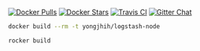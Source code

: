 [![Docker Pulls](https://img.shields.io/docker/pulls/yongjhih/logstash-node.svg)](https://hub.docker.com/r/yongjhih/logstash-node/)
[![Docker Stars](https://img.shields.io/docker/stars/yongjhih/logstash-node.svg)](https://hub.docker.com/r/yongjhih/logstash-node/)
[![Travis CI](https://img.shields.io/travis/yongjhih/docker-logstash-node.svg)](https://travis-ci.org/yongjhih/docker-logstash-node)
[![Gitter Chat](https://img.shields.io/gitter/room/yongjhih/docker-logstash-node.svg)](https://gitter.im/yongjhih/docker-logstash-node)

```sh
docker build --rm -t yongjhih/logstash-node
```

```sh
rocker build
```
